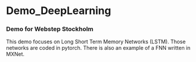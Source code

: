 # Demo_DeepLearning
### Demo for Webstep Stockholm
This demo focuses on Long Short Term Memory Networks (LSTM). Those networks are coded in pytorch. There is also an example of a FNN written in MXNet.

